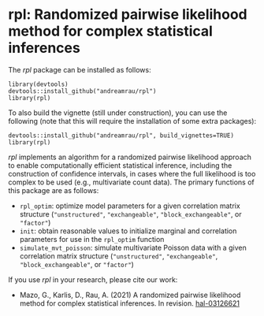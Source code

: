 # rpl: Randomized pairwise likelihood method for complex statistical inferences

The *rpl* package can be installed as follows:

```
library(devtools)
devtools::install_github("andreamrau/rpl")
library(rpl)
```
To also build the vignette (still under construction), you can use the following (note that this 
will require the installation of some extra packages):

```
devtools::install_github("andreamrau/rpl", build_vignettes=TRUE)
library(rpl)
```

*rpl* implements an algorithm for a randomized pairwise likelihood approach to enable computationally
efficient statistical inference, including the construction of confidence intervals, in cases where 
the full likelihood is too complex to be used (e.g., multivariate count data). The primary functions
of this package are as follows:

- `rpl_optim`: optimize model parameters for a given correlation matrix structure (`"unstructured"`,
`"exchangeable"`, `"block_exchangeable"`, or `"factor"`)
- `init`: obtain reasonable values to initialize marginal and correlation parameters for use in the `rpl_optim` function
- `simulate_mvt_poisson`: simulate multivariate Poisson data with a given correlation matrix structure 
(`"unstructured"`,
`"exchangeable"`, `"block_exchangeable"`, or `"factor"`)

If you use *rpl* in your research, please cite our work:

- Mazo, G., Karlis, D., Rau, A. (2021) A randomized pairwise likelihood
method for complex statistical inferences. In revision. [hal-03126621](https://hal.archives-ouvertes.fr/hal-03126621)


